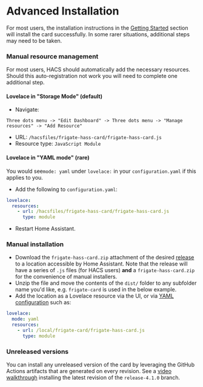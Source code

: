 # Advanced Installation

For most users, the installation instructions in the [Getting Started](README.md) section will install the card successfully. In some rarer situations, additional steps may need to be taken.

### Manual resource management

For most users, HACS should automatically add the necessary resources. Should this auto-registration not work you will need to complete one additional step.

#### Lovelace in "Storage Mode" (default)

- Navigate:

```
Three dots menu -> "Edit Dashboard" -> Three dots menu -> "Manage resources" -> "Add Resource"
```

- URL: `/hacsfiles/frigate-hass-card/frigate-hass-card.js`
- Resource type: `JavaScript Module`

#### Lovelace in "YAML mode" (rare)

You would see`mode: yaml` under `lovelace:` in your `configuration.yaml` if this applies to you.

- Add the following to `configuration.yaml`:

```yaml
lovelace:
  resources:
    - url: /hacsfiles/frigate-hass-card/frigate-hass-card.js
      type: module
```

- Restart Home Assistant.

### Manual installation

- Download the `frigate-hass-card.zip` attachment of the desired [release](https://github.com/dermotduffy/frigate-hass-card/releases) to a location accessible by Home Assistant. Note that the release will have a series of `.js` files (for HACS users) **and** a `frigate-hass-card.zip` for the convenience of manual installers.
- Unzip the file and move the contents of the `dist/` folder to any subfolder name you'd like, e.g. `frigate-card` is used in the below example.
- Add the location as a Lovelace resource via the UI, or via [YAML configuration](https://www.home-assistant.io/lovelace/dashboards/#resources) such as:

```yaml
lovelace:
  mode: yaml
  resources:
    - url: /local/frigate-card/frigate-hass-card.js
      type: module
```

### Unreleased versions

You can install any unreleased version of the card by leveraging the GitHub Actions artifacts that are generated on every revision. See a [video walkthrough](https://user-images.githubusercontent.com/29582865/228320074-6a2607f5-c637-48d5-b833-a553f8df8f4f.mp4) installing the latest revision of the `release-4.1.0` branch.

